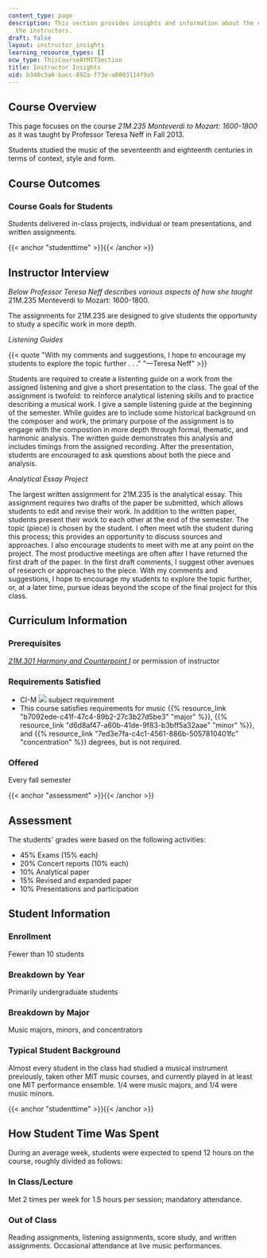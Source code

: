 ```yaml
---
content_type: page
description: This section provides insights and information about the course from
  the instructors.
draft: false
layout: instructor_insights
learning_resource_types: []
ocw_type: ThisCourseAtMITSection
title: Instructor Insights
uid: b346c3a6-bacc-892a-f73e-a8003114f9a5
---
```

## Course Overview

This page focuses on the course _21M.235 Monteverdi to Mozart: 1600-1800_ as it was taught by Professor Teresa Neff in Fall 2013.

Students studied the music of the seventeenth and eighteenth centuries in terms of context, style and form.

## Course Outcomes

### Course Goals for Students

Students delivered in-class projects, individual or team presentations, and written assignments.

{{< anchor "studenttime" >}}{{< /anchor >}}

## Instructor Interview

_Below Professor Teresa Neff describes various aspects of how she taught_ 21M.235 Monteverdi to Mozart: 1600-1800.

The assignments for 21M.235 are designed to give students the opportunity to study a specific work in more depth.

_Listening Guides_

{{< quote "With my comments and suggestions, I hope to encourage my students to explore the topic further . . ." "—Teresa Neff" >}}

Students are required to create a listenting guide on a work from the assigned listening and give a short presentation to the class. The goal of the assignment is twofold: to reinforce analytical listening skills and to practice describing a musical work. I give a sample listening guide at the beginning of the semester. While guides are to include some historical background on the composer and work, the primary purpose of the assignment is to engage with the compostion in more depth through formal, thematic, and harmonic analysis. The written guide demonstrates this analysis and includes timings from the assigned recording. After the presentation, students are encouraged to ask questions about both the piece and analysis. 

_Analytical Essay Project_

The largest written assignment for 21M.235 is the analytical essay. This assignment requires two drafts of the paper be submitted, which allows students to edit and revise their work. In addition to the written paper, students present their work to each other at the end of the semester. The topic (piece) is chosen by the student. I often meet wtih the student during this process; this provides an opportunity to discuss sources and approaches. I also encourage students to meet with me at any point on the project. The most productive meetings are often after I have returned the first draft of the paper. In the first draft comments, I suggest other avenues of research or approaches to the piece. With my comments and suggestions, I hope to encourage my students to explore the topic further, or, at a later time, pursue ideas beyond the scope of the final project for this class.

## Curriculum Information

### Prerequisites

[_21M.301 Harmony and Counterpoint I_](/courses/21m-301-harmony-and-counterpoint-i-spring-2005) or permission of instructor

### Requirements Satisfied

- CI-M ![](/images/educator/icon-question-cim.png) subject requirement
- This course satisfies requirements for music {{% resource_link "b7092ede-c41f-47c4-89b2-27c3b27d5be3" "major" %}}, {{% resource_link "d6d8af47-a60b-41de-9f83-b3bff5a32aae" "minor" %}}, and {{% resource_link "7ed3e7fa-c4c1-4561-886b-5057810401fc" "concentration" %}} degrees, but is not required.

### Offered

Every fall semester

{{< anchor "assessment" >}}{{< /anchor >}}

## Assessment

The students' grades were based on the following activities:

- 45% Exams (15% each)
- 20% Concert reports (10% each)
- 10% Analytical paper
- 15% Revised and expanded paper
- 10% Presentations and participation

## Student Information

### Enrollment

Fewer than 10 students

### Breakdown by Year

Primarily undergraduate students

### Breakdown by Major

Music majors, minors, and concentrators

### Typical Student Background

Almost every student in the class had studied a musical instrument previously, taken other MIT music courses, and currently played in at least one MIT performance ensemble. 1/4 were music majors, and 1/4 were music minors.

{{< anchor "studenttime" >}}{{< /anchor >}}

## How Student Time Was Spent

During an average week, students were expected to spend 12 hours on the course, roughly divided as follows:

### In Class/Lecture

Met 2 times per week for 1.5 hours per session; mandatory attendance.

### Out of Class

Reading assignments, listening assignments, score study, and written assignments. Occasional attendance at live music performances.